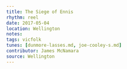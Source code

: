 ```yaml
---
title: The Siege of Ennis
rhythm: reel
date: 2017-05-04
location: Wellington
notes:
tags: vicfolk
tunes: [dunmore-lasses.md, joe-cooley-s.md]
contributor: James McNamara
source: Wellington
---
```

